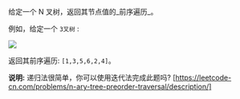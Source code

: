 给定一个 N 叉树，返回其节点值的_前序遍历_。

例如，给定一个 `3叉树` :

![](https://assets.leetcode-cn.com/aliyun-lc-upload/uploads/2018/10/12/narytreeexample.png)

返回其前序遍历: `[1,3,5,6,2,4]`。

**说明:** 递归法很简单，你可以使用迭代法完成此题吗? 
[https://leetcode-cn.com/problems/n-ary-tree-preorder-traversal/description/]
